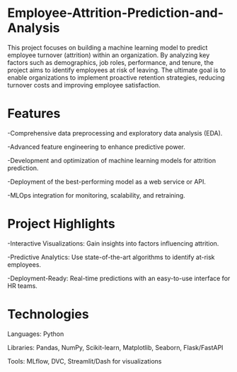 # Employee-Attrition-Prediction-and-Analysis
This project focuses on building a machine learning model to predict employee turnover (attrition) within an organization. By analyzing key factors such as demographics, job roles, performance, and tenure, the project aims to identify employees at risk of leaving. The ultimate goal is to enable organizations to implement proactive retention strategies, reducing turnover costs and improving employee satisfaction.

# Features
-Comprehensive data preprocessing and exploratory data analysis (EDA).

-Advanced feature engineering to enhance predictive power.

-Development and optimization of machine learning models for attrition prediction.

-Deployment of the best-performing model as a web service or API.

-MLOps integration for monitoring, scalability, and retraining.

# Project Highlights
-Interactive Visualizations: Gain insights into factors influencing attrition.

-Predictive Analytics: Use state-of-the-art algorithms to identify at-risk employees.

-Deployment-Ready: Real-time predictions with an easy-to-use interface for HR teams.

# Technologies
Languages: Python

Libraries: Pandas, NumPy, Scikit-learn, Matplotlib, Seaborn, Flask/FastAPI

Tools: MLflow, DVC, Streamlit/Dash for visualizations
